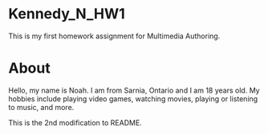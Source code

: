 # Kennedy_N_HW1
This is my first homework assignment for Multimedia Authoring.


# About
Hello, my name is Noah. I am from Sarnia, Ontario and I am 18 years old. My hobbies include playing video games, watching movies, playing or listening to music, and more. 

This is the 2nd modification to README.
